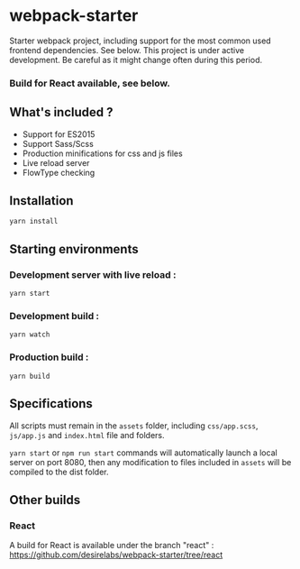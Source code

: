 # webpack-starter
Starter webpack project, including support for the most common used frontend dependencies. See below.
This project is under active development. Be careful as it might change often during this period.

### Build for React available, see below.

## What's included ?
* Support for ES2015
* Support Sass/Scss
* Production minifications for css and js files
* Live reload server
* FlowType checking

## Installation
```
yarn install
```

## Starting environments
### Development server with live reload :
```
yarn start
```
### Development build :
```
yarn watch
```
### Production build :
```
yarn build
```

## Specifications
All scripts must remain in the `assets` folder, including `css/app.scss`, `js/app.js` and `index.html` file and folders.

`yarn start` or `npm run start` commands will automatically launch a local server on port 8080, then any modification to files included in `assets` will be compiled to the dist folder.

## Other builds
### React
A build for React is available under the branch "react" : https://github.com/desirelabs/webpack-starter/tree/react